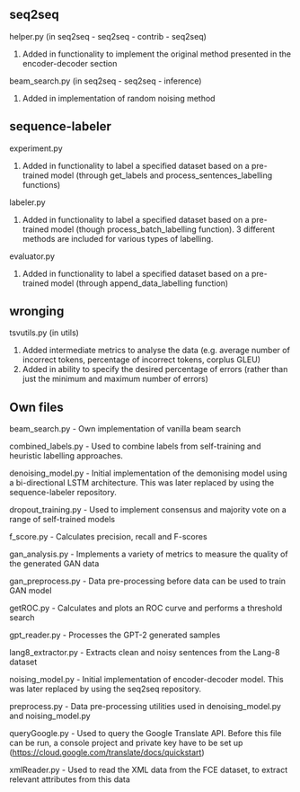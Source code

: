 ## seq2seq ##

helper.py (in seq2seq - seq2seq - contrib - seq2seq) 
1.	Added in functionality to implement the original method presented in the encoder-decoder section 

beam_search.py (in seq2seq - seq2seq - inference)
1.	Added in implementation of random noising method 

## sequence-labeler ##

experiment.py 
1. 	Added in functionality to label a specified dataset based on a pre-trained model (through get_labels and process_sentences_labelling functions)

labeler.py
1. 	Added in functionality to label a specified dataset based on a pre-trained model (though process_batch_labelling function). 3 different methods are included for various types of labelling.

evaluator.py
1.	Added in functionality to label a specified dataset based on a pre-trained model (through append_data_labelling function) 

## wronging ## 

tsvutils.py (in utils)
1.	Added intermediate metrics to analyse the data (e.g. average number of incorrect tokens, percentage of incorrect tokens, corplus GLEU)
2.	Added in ability to specify the desired percentage of errors (rather than just the minimum and maximum number of errors) 

## Own files ## 

beam_search.py - Own implementation of vanilla beam search 

combined_labels.py - Used to combine labels from self-training and heuristic labelling approaches. 

denoising_model.py - Initial implementation of the demonising model using a bi-directional LSTM architecture. This was later replaced by using the sequence-labeler repository. 

dropout_training.py - Used to implement consensus and majority vote on a range of self-trained models 

f_score.py - Calculates precision, recall and F-scores

gan_analysis.py - Implements a variety of metrics to measure the quality of the generated GAN data

gan_preprocess.py - Data pre-processing before data can be used to train GAN model

getROC.py - Calculates and plots an ROC curve and performs a threshold search 

gpt_reader.py - Processes the GPT-2 generated samples

lang8_extractor.py - Extracts clean and noisy sentences from the Lang-8 dataset

noising_model.py - Initial implementation of encoder-decoder model. This was later replaced by using the seq2seq repository.

preprocess.py - Data pre-processing utilities used in denoising_model.py and noising_model.py 

queryGoogle.py - Used to query the Google Translate API. Before this file can be run, a console project and private key have to be set up (https://cloud.google.com/translate/docs/quickstart) 

xmlReader.py - Used to read the XML data from the FCE dataset, to extract relevant attributes from this data 







